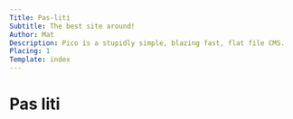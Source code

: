 ```yaml
---
Title: Pas-liti
Subtitle: The best site around!
Author: Mat
Description: Pico is a stupidly simple, blazing fast, flat file CMS.
Placing: 1
Template: index
---
```


# Pas liti
